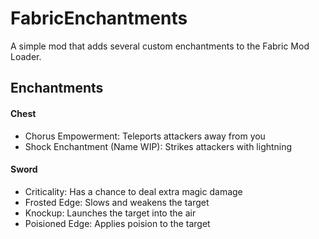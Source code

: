 # FabricEnchantments

A simple mod that adds several custom enchantments to the Fabric Mod Loader.

## Enchantments

#### Chest
- Chorus Empowerment: Teleports attackers away from you
- Shock Enchantment (Name WIP): Strikes attackers with lightning

#### Sword
- Criticality: Has a chance to deal extra magic damage
- Frosted Edge: Slows and weakens the target
- Knockup: Launches the target into the air
- Poisioned Edge: Applies poision to the target
